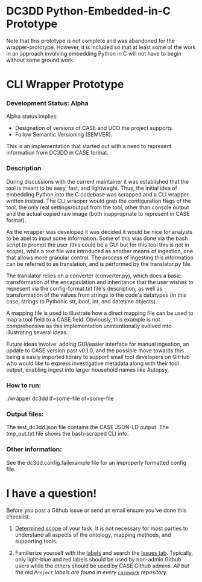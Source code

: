# DC3DD Python-Embedded-in-C Prototype

Note that this prototype is not complete and was abandoned for the wrapper-prototype.
However, it is included so that at least some of the work in an approach involving
embedding Python in C will not have to begin without some ground work.


# CLI Wrapper Prototype

### Development Status: Alpha

Alpha status implies:
- Designation of versions of CASE and UCO the project supports.
- Follow Semantic Versioning (SEMVER).

This is an implementation that started out with a need to represent information from DC3DD in CASE format.

### Description

During discussions with the current maintainer it was established that the tool is meant to be easy, fast, and lightweght.
Thus, the initial idea of embedding Python into the C codebase was scrapped and a CLI wrapper written instead.
The CLI wrapper would grab the configuration flags of the tool, the only real settings/output from the tool,
other than console output and the actual copied raw image (both inappropriate to represent in CASE format).

As the wrapper was developed it was decided it would be nice for analysts to be abel to input some information.
Some of this was done via the bash script to prompt the user (this could be a GUI but for this tool this is not in scope),
while a text file was introduced as another means of ingestion, one that allows more granular control.
The process of ingesting this information can be referred to as translation, and is performed by the translator.py file.

The translator relies on a converter (converter.py), which does a basic transformation of the encapsulation and inheritance
that the user wishes to represent via the config-format.txt file's description, as well as transformation of the values
from strings to the code's datatypes (in this case, strings to Pythonic str, bool, int, and datetime objects).

A mapping file is used to illustrate how a direct mapping file can be used to map a tool field to a CASE field.
Obviously, this example is not comprehensive as this implementation unintentionally evolved into illustrating several ideas.

Future ideas involve: adding GUI/easier interface for manual ingestion, an update to CASE version past v0.1.0, and the possible move towards this being a easily imported library to support small tool developers on GitHub who would like to express investigative metadata along with their tool output, enabling ingest into larger household names like Autopsy.

### How to run:

./wrapper dc3dd if=some-file of=some-file


### Output files:

The test_dc3dd.json file contains the CASE JSON-LD output.
The tmp_out.txt file shows the bash-scraped CLI info.


### Other information:

See the dc3dd.config.failexample file for an improperly formatted config file.


# I have a question!

Before you post a Github issue or send an email ensure you've done this checklist:

1. [Determined scope](https://caseontology.org/ontology/start.html#scope) of your task. It is not necessary for most parties to understand all aspects of the ontology, mapping methods, and supporting tools.

2. Familiarize yourself with the [labels](https://github.com/casework/CASE-CLI-Wrapper/labels) and search the [Issues tab](https://github.com/casework/CASE-CLI-Wrapper/issues). Typically, only light-blue and red labels should be used by non-admin Github users while the others should be used by CASE Github admins.
*All but the red `Project` labels are found in every [`casework`](https://github.com/casework) repository.*
